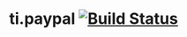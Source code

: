 ti.paypal [![Build Status](https://travis-ci.org/muhammaddadu/ti.paypal.svg)](https://travis-ci.org/muhammaddadu/ti.paypal)
=======
